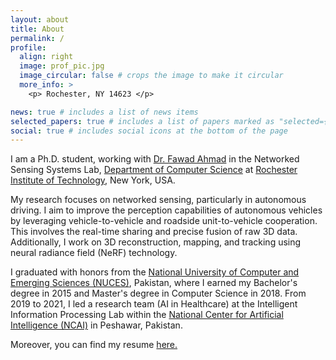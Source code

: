 ```yaml
---
layout: about
title: About
permalink: /
profile:
  align: right
  image: prof_pic.jpg
  image_circular: false # crops the image to make it circular
  more_info: >
    <p> Rochester, NY 14623 </p>

news: true # includes a list of news items
selected_papers: true # includes a list of papers marked as "selected={true}"
social: true # includes social icons at the bottom of the page
---
```


I am a Ph.D. student, working with <a href='https://fawadahm.github.io/'> Dr. Fawad Ahmad</a> in the Networked Sensing Systems Lab, <a href='https://www.rit.edu/computing/department-computer-science'> Department of Computer Science</a> at <a href='https://www.rit.edu/'> Rochester Institute of Technology</a>, New York, USA.

My research focuses on networked sensing, particularly in autonomous driving. I aim to improve the perception capabilities of autonomous vehicles by leveraging vehicle-to-vehicle and roadside unit-to-vehicle cooperation. This involves the real-time sharing and precise fusion of raw 3D data. Additionally, I work on 3D reconstruction, mapping, and tracking using neural radiance field (NeRF) technology.

I graduated with honors from the <a href='https://www.nu.edu.pk/'> National University of Computer and Emerging Sciences (NUCES)</a>, Pakistan, where I earned my Bachelor's degree in 2015 and Master's degree in Computer Science in 2018. From 2019 to 2021, I led a research team (AI in Healthcare) at the Intelligent Information Processing Lab within the <a href='https://ncai.pk/'>National Center for Artificial Intelligence (NCAI)</a> in Peshawar, Pakistan.

Moreover, you can find my resume <a href='https://drive.google.com/file/d/10pYHHchlQ7pQ1nfRuUGoYqZO0DvAy7BW/view?usp=sharing'> here. 
